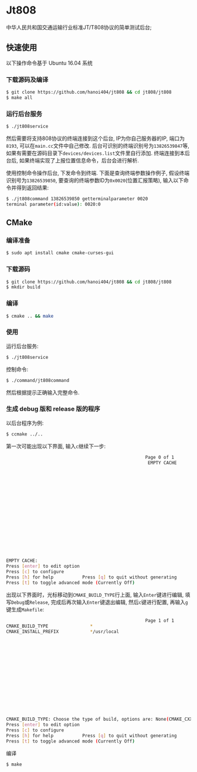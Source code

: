 # Jt808

中华人民共和国交通运输行业标准JT/T808协议的简单测试后台;


## 快速使用

以下操作命令基于 Ubuntu 16.04 系统


### 下载源码及编译
```bash
$ git clone https://github.com/hanoi404/jt808 && cd jt808/jt808
$ make all
```

### 运行后台服务
```bash
$ ./jt808service
```

然后需要将支持808协议的终端连接到这个后台, IP为你自己服务器的IP, 端口为`8193`, 可以在`main.cc`文件中自己修改.
后台可识别的终端识别号为`13826539847`等, 如果有需要在源码目录下`devices/devices.list`文件里自行添加.
终端连接到本后台后, 如果终端实现了上报位置信息命令，后台会进行解析.


使用控制命令操作后台, 下发命令到终端. 下面是查询终端参数操作例子, 假设终端识别号为`13826539850`, 要查询的终端参数ID为`0x0020`(位置汇报策略), 输入以下命令并得到返回结果:
```bash
$ ./jt808command 13826539850 getterminalparameter 0020
terminal parameter(id:value): 0020:0
```

## CMake

### 编译准备
```bash
$ sudo apt install cmake cmake-curses-gui
```

### 下载源码
```bash
$ git clone https://github.com/hanoi404/jt808 && cd jt808/jt808
$ mkdir build
```

### 编译
```bash
$ cmake .. && make
```

### 使用
运行后台服务:
```bash
$ ./jt808service
```
控制命令:
```bash
$ ./command/jt808command
```
然后根据提示正确输入完整命令.

### 生成 debug 版和 release 版的程序

以后台程序为例:
```bash
$ ccmake ../..
```

第一次可能出现以下界面, 输入`c`继续下一步:
```bash
                                                     Page 0 of 1
                                                      EMPTY CACHE


















EMPTY CACHE:
Press [enter] to edit option                                                                                                 CMake Version 3.5.1]
Press [c] to configure
Press [h] for help           Press [q] to quit without generating
Press [t] to toggle advanced mode (Currently Off)
```

出现以下界面时，光标移动到`CMAKE_BUILD_TYPE`行上面, 输入`Enter`键进行编辑, 填写`Debug`或`Release`, 完成后再次输入`Enter`键退出编辑, 然后`c`键进行配置, 再输入`g`键生成`Makefile`:
```bash
                                                     Page 1 of 1
CMAKE_BUILD_TYPE                *
CMAKE_INSTALL_PREFIX            */usr/local
















CMAKE_BUILD_TYPE: Choose the type of build, options are: None(CMAKE_CXX_FLAGS or CMAKE_C_FLAGS used) Debug Release RelWithDebInfo MinSizeRel.)
Press [enter] to edit option                                                                                                 CMake Version 3.5.1]
Press [c] to configure
Press [h] for help           Press [q] to quit without generating
Press [t] to toggle advanced mode (Currently Off)
```

编译
```bash
$ make
```
